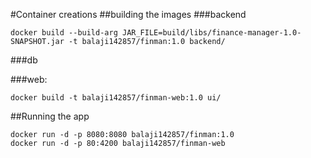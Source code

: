 #Container creations
##building the images
###backend
``` 
docker build --build-arg JAR_FILE=build/libs/finance-manager-1.0-SNAPSHOT.jar -t balaji142857/finman:1.0 backend/
```
###db

###web:
```
docker build -t balaji142857/finman-web:1.0 ui/
```


##Running the app
```
docker run -d -p 8080:8080 balaji142857/finman:1.0
docker run -d -p 80:4200 balaji142857/finman-web
```